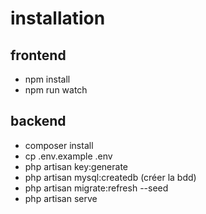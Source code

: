 # installation

## frontend

- npm install
- npm run watch

## backend

- composer install
- cp .env.example .env
- php artisan key:generate
- php artisan mysql:createdb (créer la bdd)
- php artisan migrate:refresh --seed
- php artisan serve
